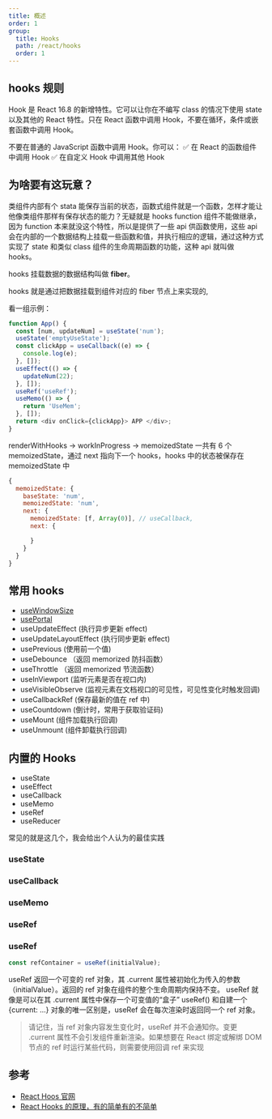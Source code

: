 ```yaml
---
title: 概述
order: 1
group:
  title: Hooks
  path: /react/hooks
  order: 1
---
```


## hooks 规则

Hook 是 React 16.8 的新增特性。它可以让你在不编写 class 的情况下使用 state 以及其他的 React 特性。只在 React 函数中调用 Hook，不要在循环，条件或嵌套函数中调用 Hook。

不要在普通的 JavaScript 函数中调用 Hook。你可以： ✅ 在 React 的函数组件中调用 Hook ✅ 在自定义 Hook 中调用其他 Hook

## 为啥要有这玩意？

类组件内部有个 stata 能保存当前的状态，函数式组件就是一个函数，怎样才能让他像类组件那样有保存状态的能力？无疑就是 hooks function 组件不能做继承，因为 function 本来就没这个特性，所以是提供了一些 api 供函数使用，这些 api 会在内部的一个数据结构上挂载一些函数和值，并执行相应的逻辑，通过这种方式实现了 state 和类似 class 组件的生命周期函数的功能，这种 api 就叫做 hooks。

hooks 挂载数据的数据结构叫做 **fiber**。

hooks 就是通过把数据挂载到组件对应的 fiber 节点上来实现的,

看一组示例：

```js
function App() {
  const [num, updateNum] = useState('num');
  useState('emptyUseState');
  const clickApp = useCallback((e) => {
    console.log(e);
  }, []);
  useEffect(() => {
    updateNum(22);
  }, []);
  useRef('useRef');
  useMemo(() => {
    return 'UseMem';
  }, []);
  return <div onClick={clickApp}> APP </div>;
}
```

renderWithHooks -> workInProgress -> memoizedState 一共有 6 个 memoizedState，通过 next 指向下一个 hooks，hooks 中的状态被保存在 memoizedState 中

```js
{
  memoizedState: {
    baseState: 'num',
    memoizedState: 'num',
    next: {
      memoizedState: [f, Array(0)], // useCallback,
      next: {

      }
    }
  }
}
```

## 常用 hooks

- [useWindowSize](/react/hooks/use-window-size)
- [usePortal](/react/hooks/use-portal)
- useUpdateEffect (执行异步更新 effect)
- useUpdateLayoutEffect (执行同步更新 effect)
- usePrevious (使用前一个值)
- useDebounce （返回 memorized 防抖函数）
- useThrottle （返回 memorized 节流函数）
- useInViewport (监听元素是否在视口内)
- useVisibleObserve (监视元素在文档视口的可见性，可见性变化时触发回调)
- useCallbackRef (保存最新的值在 ref 中)
- useCountdown (倒计时，常用于获取验证码)
- useMount (组件加载执行回调)
- useUnmount (组件卸载执行回调)

## 内置的 Hooks

- useState
- useEffect
- useCallback
- useMemo
- useRef
- useReducer

常见的就是这几个，我会给出个人认为的最佳实践

### useState

### useCallback

### useMemo

### useRef

### useRef

```js
const refContainer = useRef(initialValue);
```

useRef 返回一个可变的 ref 对象，其 .current 属性被初始化为传入的参数（initialValue）。返回的 ref 对象在组件的整个生命周期内保持不变。 useRef 就像是可以在其 .current 属性中保存一个可变值的“盒子” useRef() 和自建一个 {current: ...} 对象的唯一区别是，useRef 会在每次渲染时返回同一个 ref 对象。

> 请记住，当 ref 对象内容发生变化时，useRef 并不会通知你。变更 .current 属性不会引发组件重新渲染。如果想要在 React 绑定或解绑 DOM 节点的 ref 时运行某些代码，则需要使用回调 ref 来实现

## 参考

- [React Hoos 官网](https://react.docschina.org/docs/hooks-rules.html)
- [React Hooks 的原理，有的简单有的不简单](https://mp.weixin.qq.com/s/u89G-Uas0mzZQsiWT_4EZQ)
